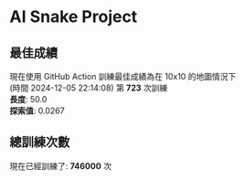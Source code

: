 
# AI Snake Project

## **最佳成績**

































































現在使用 GitHub Action 訓練最佳成績為在 10x10 的地圖情況下  
(時間 2024-12-05 22:14:08) 第 **723** 次訓練  
**長度**: 50.0  
**探索值**: 0.0267



































































































































## 總訓練次數
現在已經訓練了: **746000** 次
